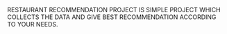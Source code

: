 RESTAURANT RECOMMENDATION PROJECT IS SIMPLE PROJECT WHICH COLLECTS THE DATA AND GIVE BEST RECOMMENDATION ACCORDING TO YOUR NEEDS.
